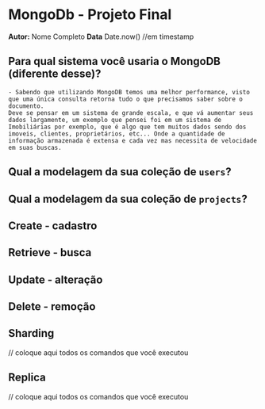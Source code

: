 # MongoDb - Projeto Final
**Autor:** Nome Completo
**Data** Date.now() //em timestamp

## Para qual sistema você usaria o MongoDB (diferente desse)?
	
	- Sabendo que utilizando MongoDB temos uma melhor performance, visto que uma única consulta retorna tudo o que precisamos saber sobre o documento.
	Deve se pensar em um sistema de grande escala, e que vá aumentar seus dados largamente, um exemplo que pensei foi em um sistema de Imobiliárias por exemplo, que é algo que tem muitos dados sendo dos imoveis, clientes, proprietários, etc... Onde a quantidade de informação armazenada é extensa e cada vez mas necessita de velocidade em suas buscas.

## Qual a modelagem da sua coleção de `users`?

## Qual a modelagem da sua coleção de `projects`?

## Create - cadastro

## Retrieve - busca

## Update - alteração

## Delete - remoção

## Sharding
// coloque aqui todos os comandos que você executou

## Replica
// coloque aqui todos os comandos que você executou
